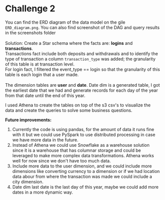 # Challenge 2

You can find the ERD diagram of the data model on the gile `ERD_diagram.png`.
You can also find screenshot of the DAG and query results in the screenshots folder
<br><br>
Solution:
Create a Star schema where the facts are: **logins** and **transactions**.<br> 
Transactions fact include both deposits and withdrawals and to identify the type of transaction a column `transaction_type` 
was added; the granularity of this table is at transaction level.<br>
For login fact, I filtered the event_type == login so that the granularity of this table is each login that a user made. <br><br>
The dimension tables are **user** and **date**. Date dim is a generated table, I got the earliest date that we had and generate records for each day of the year from that date until the end of this year.

I used Athena to create the tables on top of the s3 csv's to visualize the data and create the queries to solve some business questions. 

**Future improvements:** <br>
1. Currently the code is using pandas, for the amount of data it runs fine with it but we could use PySpark to use distributed processing in case we have more data in the future.
2. Instead of Athena we could use Snowflake as a warehouse solution since it is a warehouse that has columnar storage and could be leveraged to make more complex data transformations. Athena works well for now since we don't have too much data.
3. Include more data to the user dimension, and we could include more dimensions like converting currency to a dimension or if we had location data abour from where the transaction was made we could include a city dimension. 
4. Date dim last date is the last day of this year, maybe we could add more dates in a more dynamic way. 
